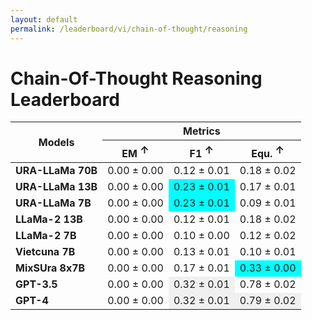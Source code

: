 ```yaml
---
layout: default
permalink: /leaderboard/vi/chain-of-thought/reasoning
---
```

# Chain-Of-Thought Reasoning Leaderboard

<table class="table table-bordered table-sm w-100 dtHorizontalTable" cellspacing="0">
  <thead>
    <tr>
      <th rowspan="2" class="text-center align-middle"><b>Models</b></th>
      <th colspan="3" class="text-center"><b>Metrics</b></th>
    </tr>
    <tr>
      <th class="text-center"><b>EM <span style="vertical-align: super;">↑</span></b></th>
      <th class="text-center"><b>F1 <span style="vertical-align: super;">↑</span></b></th>
      <th class="text-center"><b>Equ. <span style="vertical-align: super;">↑</span></b></th>
    </tr>
  </thead>
  <tbody>
    <tr>
      <td class="text-center"><b>URA-LLaMa 70B</b></td>
      <td class="text-center">0.00 ± 0.00</td>
      <td class="text-center">0.12 ± 0.01</td>
      <td class="text-center">0.18 ± 0.02</td>
    </tr>
    <tr>
      <td class="text-center"><b>URA-LLaMa 13B</b></td>
      <td class="text-center">0.00 ± 0.00</td>
      <td class="text-center" style="background-color: cyan;">0.23 ± 0.01</td>
      <td class="text-center">0.17 ± 0.01</td>
    </tr>
    <tr>
      <td class="text-center"><b>URA-LLaMa 7B</b></td>
      <td class="text-center">0.00 ± 0.00</td>
      <td class="text-center" style="background-color: cyan;">0.23 ± 0.01</td>
      <td class="text-center">0.09 ± 0.01</td>
    </tr>
    <tr>
      <td class="text-center"><b>LLaMa-2 13B</b></td>
      <td class="text-center">0.00 ± 0.00</td>
      <td class="text-center">0.12 ± 0.01</td>
      <td class="text-center">0.18 ± 0.02</td>
    </tr>
    <tr>
      <td class="text-center"><b>LLaMa-2 7B</b></td>
      <td class="text-center">0.00 ± 0.00</td>
      <td class="text-center">0.10 ± 0.00</td>
      <td class="text-center">0.12 ± 0.02</td>
    </tr>
    <tr>
      <td class="text-center"><b>Vietcuna 7B</b></td>
      <td class="text-center">0.00 ± 0.00</td>
      <td class="text-center">0.13 ± 0.01</td>
      <td class="text-center">0.10 ± 0.01</td>
    </tr>
    <tr>
      <td class="text-center"><b>MixSUra 8x7B</b></td>
      <td class="text-center">0.00 ± 0.00</td>
      <td class="text-center">0.17 ± 0.01</td>
      <td class="text-center" style="background-color: cyan;">0.33 ± 0.00</td>
    </tr>
    <tr>
      <td class="text-center"><b>GPT-3.5</b></td>
      <td class="text-center">0.00 ± 0.00</td>
      <td class="text-center" style="background-color: #f0f0f0;">0.32 ± 0.01</td>
      <td class="text-center">0.78 ± 0.02</td>
    </tr>
    <tr>
      <td class="text-center"><b>GPT-4</b></td>
      <td class="text-center">0.00 ± 0.00</td>
      <td class="text-center" style="background-color: #f0f0f0;">0.32 ± 0.01</td>
      <td class="text-center" style="background-color: #f0f0f0;">0.79 ± 0.02</td>
    </tr>
  </tbody>
</table>
